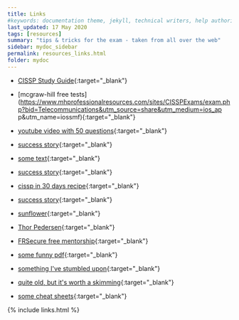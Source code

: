 ```yaml
---
title: Links
#keywords: documentation theme, jekyll, technical writers, help authoring tools, hat replacements
last_updated: 17 May 2020
tags: [resources]
summary: "tips & tricks for the exam - taken from all over the web"
sidebar: mydoc_sidebar
permalink: resources_links.html
folder: mydoc
---
```



- [CISSP Study Guide](https://simonowens157.gitlab.io/cissp/){:target="_blank"}

- [mcgraw-hill free tests](https://www.mhprofessionalresources.com/sites/CISSPExams/exam.php?bid=Telecommunications&utm_source=share&utm_medium=ios_ap
p&utm_name=iossmf){:target="_blank"}

- [youtube video with 50 questions](https://www.youtube.com/watch?v=-21VY4IDzew&feature=youtu.be&utm_source=share&utm_medium=ios_app&utm_name=iossmf){:target="_blank"}


- [success story](https://satiex.net/2019/10/25/certified-information-systems-security-professional/){:target="_blank"}
- [some text](https://luc.desfosses.fr/CISSP/){:target="_blank"}
- [success story](https://www.securityartwork.es/2019/04/05/cissp-certificate-ii-personal-experience/){:target="_blank"}
- [cissp in 30 days recipe](https://www.linkedin.com/pulse/cissp-easy-way-30-day-plan-jeremiah-walker/){:target="_blank"}
- [success story](https://medium.com/@tho.le/my-passing-cissp-recipe-may-2019-8d8f893e77e3){:target="_blank"}
- [sunflower](https://github.com/so87/CISSP-Study-Guide/blob/master/StudyNotes.pdf){:target="_blank"}
- [Thor Pedersen](https://thorteaches.com/){:target="_blank"}
- [FRSecure free mentorship](https://frsecure.com/cissp-mentor-program/){:target="_blank"}
- [some funny pdf](https://zineausa.com/blog/wp-content/uploads/2019/09/CISSP-STUDY.pdf){:target="_blank"}
- [something I've stumbled upon](https://cromwell-intl.com/cybersecurity/isc2-cissp/){:target="_blank"}
- [quite old, but it's worth a skimming](https://josephdelgadillo.com/cissp-testprep-cheatsheet/){:target="_blank"}
- [some cheat sheets](https://www.comparitech.com/blog/information-security/cissp-certification-courses/){:target="_blank"}


{% include links.html %}
